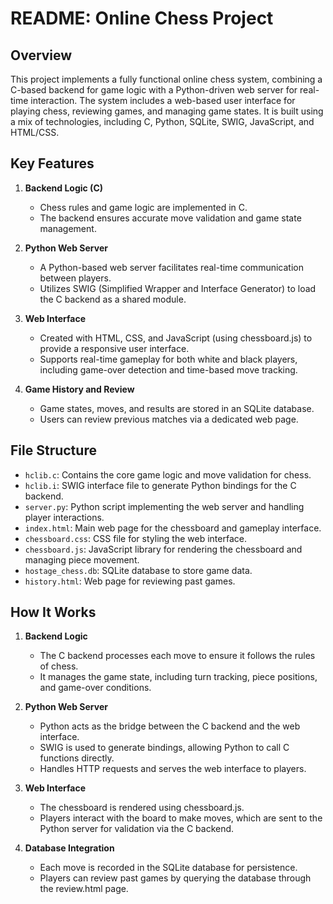 # README: Online Chess Project

## Overview

This project implements a fully functional online chess system, combining a C-based backend for game logic with a Python-driven web server for real-time interaction. The system includes a web-based user interface for playing chess, reviewing games, and managing game states. It is built using a mix of technologies, including C, Python, SQLite, SWIG, JavaScript, and HTML/CSS.

## Key Features

1. **Backend Logic (C)**

   - Chess rules and game logic are implemented in C.
   - The backend ensures accurate move validation and game state management.

2. **Python Web Server**

   - A Python-based web server facilitates real-time communication between players.
   - Utilizes SWIG (Simplified Wrapper and Interface Generator) to load the C backend as a shared module.

3. **Web Interface**

   - Created with HTML, CSS, and JavaScript (using chessboard.js) to provide a responsive user interface.
   - Supports real-time gameplay for both white and black players, including game-over detection and time-based move tracking.

4. **Game History and Review**

   - Game states, moves, and results are stored in an SQLite database.
   - Users can review previous matches via a dedicated web page.

## File Structure

- `hclib.c`: Contains the core game logic and move validation for chess.
- `hclib.i`: SWIG interface file to generate Python bindings for the C backend.
- `server.py`: Python script implementing the web server and handling player interactions.
- `index.html`: Main web page for the chessboard and gameplay interface.
- `chessboard.css`: CSS file for styling the web interface.
- `chessboard.js`: JavaScript library for rendering the chessboard and managing piece movement.
- `hostage_chess.db`: SQLite database to store game data.
- `history.html`: Web page for reviewing past games.

## How It Works

1. **Backend Logic**

   - The C backend processes each move to ensure it follows the rules of chess.
   - It manages the game state, including turn tracking, piece positions, and game-over conditions.

2. **Python Web Server**

   - Python acts as the bridge between the C backend and the web interface.
   - SWIG is used to generate bindings, allowing Python to call C functions directly.
   - Handles HTTP requests and serves the web interface to players.

3. **Web Interface**

   - The chessboard is rendered using chessboard.js.
   - Players interact with the board to make moves, which are sent to the Python server for validation via the C backend.

4. **Database Integration**

   - Each move is recorded in the SQLite database for persistence.
   - Players can review past games by querying the database through the review\.html page.

##

##
